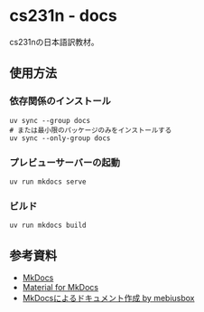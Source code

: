 # cs231n - docs

cs231nの日本語訳教材。

## 使用方法

### 依存関係のインストール

```shell
uv sync --group docs
# または最小限のパッケージのみをインストールする
uv sync --only-group docs
```

### プレビューサーバーの起動

```shell
uv run mkdocs serve
```

### ビルド

```shell
uv run mkdocs build
```

## 参考資料

- [MkDocs](https://www.mkdocs.org/)
- [Material for MkDocs](https://squidfunk.github.io/mkdocs-material/)
- [MkDocsによるドキュメント作成 by mebiusbox](https://zenn.dev/mebiusbox/articles/81d977a72cee01)